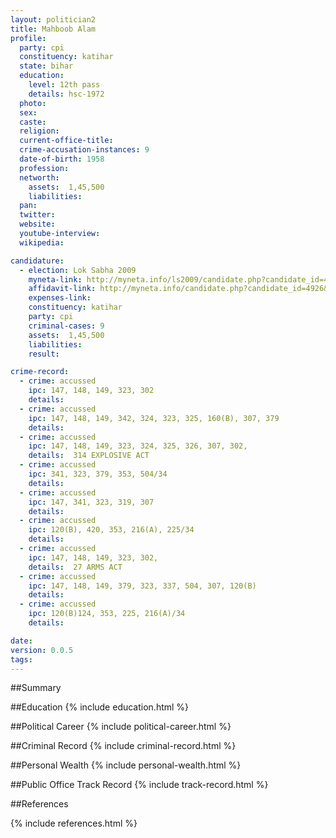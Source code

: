 ```yaml
---
layout: politician2
title: Mahboob Alam
profile: 
  party: cpi
  constituency: katihar
  state: bihar
  education: 
    level: 12th pass
    details: hsc-1972
  photo: 
  sex: 
  caste: 
  religion: 
  current-office-title: 
  crime-accusation-instances: 9
  date-of-birth: 1958
  profession: 
  networth: 
    assets:  1,45,500
    liabilities: 
  pan: 
  twitter: 
  website: 
  youtube-interview: 
  wikipedia: 

candidature: 
  - election: Lok Sabha 2009
    myneta-link: http://myneta.info/ls2009/candidate.php?candidate_id=4926
    affidavit-link: http://myneta.info/candidate.php?candidate_id=4926&scan=original
    expenses-link: 
    constituency: katihar 
    party: cpi
    criminal-cases: 9
    assets:  1,45,500
    liabilities: 
    result:  

crime-record: 
  - crime: accussed
    ipc: 147, 148, 149, 323, 302
    details:    
  - crime: accussed
    ipc: 147, 148, 149, 342, 324, 323, 325, 160(B), 307, 379
    details:    
  - crime: accussed
    ipc: 147, 148, 149, 323, 324, 325, 326, 307, 302,
    details:  314 EXPLOSIVE ACT  
  - crime: accussed
    ipc: 341, 323, 379, 353, 504/34
    details:    
  - crime: accussed
    ipc: 147, 341, 323, 319, 307
    details:    
  - crime: accussed
    ipc: 120(B), 420, 353, 216(A), 225/34
    details:    
  - crime: accussed
    ipc: 147, 148, 149, 323, 302,
    details:  27 ARMS ACT  
  - crime: accussed
    ipc: 147, 148, 149, 379, 323, 337, 504, 307, 120(B)
    details:    
  - crime: accussed
    ipc: 120(B)124, 353, 225, 216(A)/34
    details:    

date: 
version: 0.0.5
tags: 
---
```

##Summary


##Education
{% include education.html %}


##Political Career
{% include political-career.html %}


##Criminal Record
{% include criminal-record.html %}


##Personal Wealth
{% include personal-wealth.html %}


##Public Office Track Record
{% include track-record.html %}


##References


{% include references.html %}